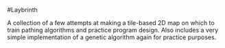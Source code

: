 #Laybrinth

A collection of a few attempts at making a tile-based 2D map on which to train pathing algorithms and practice program design. Also includes a very simple implementation of a genetic algorithm again for practice purposes.
